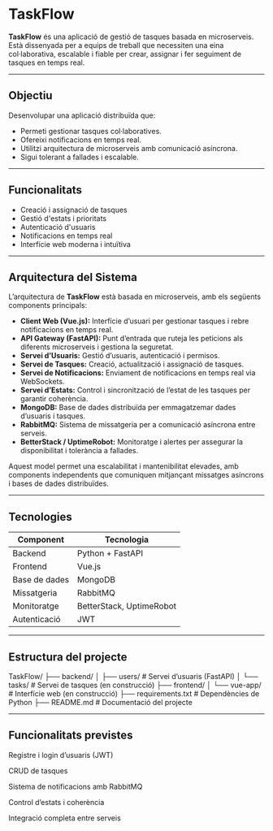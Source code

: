 # TaskFlow

**TaskFlow** és una aplicació de gestió de tasques basada en microserveis. Està dissenyada per a equips de treball que necessiten una eina col·laborativa, escalable i fiable per crear, assignar i fer seguiment de tasques en temps real.

---

## Objectiu

Desenvolupar una aplicació distribuïda que:
- Permeti gestionar tasques col·laboratives.
- Ofereixi notificacions en temps real.
- Utilitzi arquitectura de microserveis amb comunicació asíncrona.
- Sigui tolerant a fallades i escalable.

---

## Funcionalitats

- Creació i assignació de tasques
- Gestió d'estats i prioritats
- Autenticació d'usuaris
- Notificacions en temps real
- Interfície web moderna i intuïtiva

---

## Arquitectura del Sistema

L’arquitectura de **TaskFlow** està basada en microserveis, amb els següents components principals:

- **Client Web (Vue.js):** Interfície d’usuari per gestionar tasques i rebre notificacions en temps real.
- **API Gateway (FastAPI):** Punt d’entrada que ruteja les peticions als diferents microserveis i gestiona la seguretat.
- **Servei d’Usuaris:** Gestió d’usuaris, autenticació i permisos.
- **Servei de Tasques:** Creació, actualització i assignació de tasques.
- **Servei de Notificacions:** Enviament de notificacions en temps real via WebSockets.
- **Servei d’Estats:** Control i sincronització de l’estat de les tasques per garantir coherència.
- **MongoDB:** Base de dades distribuïda per emmagatzemar dades d’usuaris i tasques.
- **RabbitMQ:** Sistema de missatgeria per a comunicació asíncrona entre serveis.
- **BetterStack / UptimeRobot:** Monitoratge i alertes per assegurar la disponibilitat i tolerància a fallades.

Aquest model permet una escalabilitat i mantenibilitat elevades, amb components independents que comuniquen mitjançant missatges asíncrons i bases de dades distribuïdes.

---

## Tecnologies

| Component       | Tecnologia         |
|----------------|--------------------|
| Backend         | Python + FastAPI   |
| Frontend        | Vue.js             |
| Base de dades   | MongoDB            |
| Missatgeria     | RabbitMQ           |
| Monitoratge     | BetterStack, UptimeRobot |
| Autenticació    | JWT                |

---

##  Estructura del projecte

TaskFlow/
├── backend/
│   ├── users/             # Servei d’usuaris (FastAPI)
│   └── tasks/             # Servei de tasques (en construcció)
├── frontend/
│   └── vue-app/           # Interfície web (en construcció)
├── requirements.txt       # Dependències de Python
├── README.md              # Documentació del projecte

---

## Funcionalitats previstes
Registre i login d’usuaris (JWT)

CRUD de tasques

Sistema de notificacions amb RabbitMQ

Control d’estats i coherència

Integració completa entre serveis
